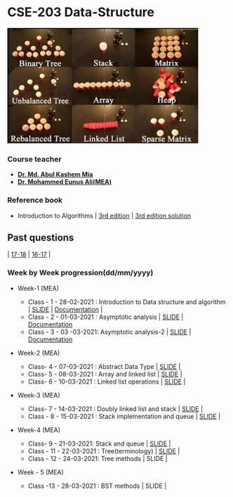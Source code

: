 # CSE-203 Data-Structure

![image-20210301172125351](README-assets/image-20210301172125351.png)

### **Course teacher**

- [**Dr. Md. Abul Kashem Mia**](https://cse.buet.ac.bd/faculty/facdetail.php?id=kashem)
- [**Dr. Mohammed Eunus Ali(MEA)**](https://cse.buet.ac.bd/faculty/facdetail.php?id=eunus)

### **Reference book**

- Introduction to Algorithms | [3rd edition](http://libgen.gs/ads.php?md5=ED372AB968C3D988E0490962553AA3CF) | [3rd edition solution](http://libgen.gs/ads.php?md5=ABAA82D924873411F9169CB260A880C6)

## Past questions

| [17-18](http://lib.buet.ac.bd:8080/xmlui/bitstream/handle/123456789/5094/CSE%20L-2%2cT-1%282017-2018%29%20%281%29.pdf?sequence=1&isAllowed=y) | [16-17](http://lib.buet.ac.bd:8080/xmlui/bitstream/handle/123456789/4710/CSE%20L-2%2cT-1%20%282016-2017%29.pdf?sequence=1&isAllowed=y) | 

### Week by Week progression(dd/mm/yyyy)

- Week-1 (MEA)
  - Class - 1 - 28-02-2021 : Introduction to Data structure and algorithm | [SLIDE](https://drive.google.com/drive/folders/1TvfHJ0dDtURbmSXAEXgnaylD5YWiyWr8) | [Documentation](./weeks/week1/C1-Intro) |
  - Class - 2 - 01-03-2021 : Asymptotic analysis | [SLIDE](https://drive.google.com/drive/folders/1TvfHJ0dDtURbmSXAEXgnaylD5YWiyWr8) | [Documentation](./weeks/week1/C2-Asymptotic%20Analysis)
  - Class - 3 - 03 -03-2021: Asymptotic analysis-2 | [SLIDE](https://drive.google.com/drive/folders/1TvfHJ0dDtURbmSXAEXgnaylD5YWiyWr8) | [Documentation](./weeks/week1/C3-Asymptotic%20Analysis-2)

- Week-2 (MEA)
  - Class- 4 - 07-03-2021 : Abstract Data Type | [SLIDE](https://drive.google.com/drive/folders/1TvfHJ0dDtURbmSXAEXgnaylD5YWiyWr8) | 
  - Class- 5 - 08-03-2021 : Array and linked list | [SLIDE](https://drive.google.com/drive/folders/1TvfHJ0dDtURbmSXAEXgnaylD5YWiyWr8) | 
  - Class- 6 - 10-03-2021 : Linked list operations  | [SLIDE](https://drive.google.com/drive/folders/1TvfHJ0dDtURbmSXAEXgnaylD5YWiyWr8) |
- Week-3 (MEA)
  - Class- 7 - 14-03-2021 : Doubly linked list and stack | [SLIDE](https://drive.google.com/drive/folders/1TvfHJ0dDtURbmSXAEXgnaylD5YWiyWr8) |
  - Class - 8 - 15-03-2021 : Stack implementation and queue | [SLIDE](https://drive.google.com/drive/folders/1TvfHJ0dDtURbmSXAEXgnaylD5YWiyWr8) |
- Week-4 (MEA)
  - Class- 9 - 21-03-2021: Stack and queue | [SLIDE](https://drive.google.com/drive/folders/1TvfHJ0dDtURbmSXAEXgnaylD5YWiyWr8) |
  - Class - 11 - 22-03-2021 : Tree(terminology) | [SLIDE](https://drive.google.com/drive/folders/1TvfHJ0dDtURbmSXAEXgnaylD5YWiyWr8) |
  - Class - 12 - 24-03-2021: Tree methods | SLIDE |
- Week - 5 (MEA)
  - Class -13 - 28-03-2021 : BST methods | SLIDE |